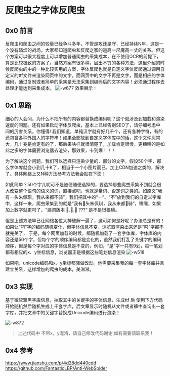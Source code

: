 # 反爬虫之字体反爬虫
## 0x0 前言
   反爬虫和爬虫之间的较量已经争斗多年，不管是攻还是守，已经持续N年，这是一个没有硝烟的战场，大家都知道爬虫和反爬之家的道高一尺魔高一丈的关系。但这个方案可以很大程度上可以增加普通爬虫的采集成本，在不使用OCR的前提下，算是比较极致的方案了。当然方案有很多种，层出不穷的各种方法，这里介绍的时候反爬虫的中的一种比较实用的方案，字体反爬也就是自定义字体反爬通过调用自定义的ttf文件来渲染网页中的文字，而网页中的文字不再是文字，而是相应的字体编码，通过复制或者简单的采集是无法采集到编码后的文字内容！必须通过程序去处理才能达到采集成本。
![-w677](http://mweb.03sec.com/2019-02-15-15502104553537.jpg)
效果展示！

## 0x1 思路

  细心的人会问，为什么不把所有的内容都替换成编码呢？这个就涉及到加载和渲染速度的问题。还有如果启动字体反爬虫，基本上已经告别SEO了，请仔细考虑中间的厉害关系，你懂得!
 我们知道，单纯汉字就有好几千个，还有各种字符，有的还包含各种外国人的字符串！如果全部放到自定义字体库中的话，这个文件灰常大，几十兆是肯定有的了，那后果啥样就很清楚了，加载肯定很慢，更糟糕的是如此之多的字体需要浏览器去渲染，那效果，卡到爆！！！

  为了解决这个问题，我们可以选择只渲染少量的、部分的文字，假设50个字，那么字体库就会小到几十K了，相当于一个小图片而已，加上CDN加速之类的，解决了。具体网络上又N种方法参考方法我会贴在下面！

  如此简单？50个字儿呢可不是随便随便选择的，要选择那些爬虫采集不到就会很大改变整个语句的语义的词，直接点吧，也就是量词、否定词之类的。如原文“我有一头朱佩琪，我从来都不骑”，我们把其中的“一”、“不”放到我们的自定义字库中，这样一来，爬虫采集到的就是“我有头朱佩琪，我从来都骑”，嘿嘿，如果加上数字就更叼了，“漏洞版本 .. ???“ 是不是很猥琐。


  但是上述方法早已让网络各位大神破解一遍了，这可如何是好呢？办法总是有的！如果让“叼”字的编码随机变化，但字体信息不变，浏览器渲染出来还是“叼”字那不就完美了，
于是，每个网页加载的时候，都随机加载了一套字体库，字体库的内容还是50个字，但每个字的顺序编码都是变化的，虽然我们打乱了关键字的编码顺序，但是每个字对应的字体信息是不变的，例如，“是”字一共有9划，每一笔划都有相应的x、y坐标信息，浏览器正是根据这些笔划信息渲染
![-w518](http://mweb.03sec.com/2019-02-15-15502123184600.jpg)

如果吧，unicode编码和x，y坐标都骚做改动。他需要采集我的每一套字体库并且建立关系，这样增加的爬虫的成本，美滋滋。

## 0x3 实现
 基于微软雅黑字库信息，抽取其中的关键字的字体信息，生成ttf 后 使用下方代码 开始随机然后随机生成上千套字库，后文章显示时随机从文件或者裤中查询出一套字库，并把文章中的关键字替换成Unicode编码进行渲染！

![-w872](http://mweb.03sec.com/2019-02-15-15502140214430.jpg)


> 上述代码中 不带x，y混淆，请自己修改代码谢谢,如有需要请联系我！

## 0x4 参考
https://www.jianshu.com/p/4d28dd440cdd
https://github.com/FantasticLBP/Anti-WebSpider

